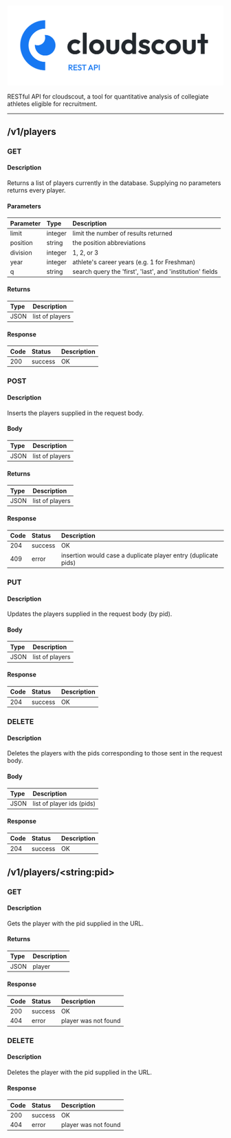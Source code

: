 ![banner](assets/banner.png)

RESTful API for cloudscout, a tool for quantitative analysis of collegiate athletes eligible for recruitment.

---
## /v1/players


### GET

#### Description
Returns a list of players currently in the database. Supplying no parameters returns every player.

#### Parameters
| Parameter | Type | Description |
|:-|:-|:-|
| limit | integer| limit the number of results returned |
| position | string | the position abbreviations |
| division | integer | 1, 2, or 3 |
| year | integer | athlete's career years (e.g. 1 for Freshman) |
| q | string | search query the 'first', 'last', and 'institution' fields | 

#### Returns
| Type | Description |
|:-|:-|
| JSON | list of players |

#### Response
| Code | Status | Description |
|:-|:-|:-|
| 200 | success | OK |


### POST

#### Description
Inserts the players supplied in the request body.

#### Body
| Type | Description |
|:-|:-|
| JSON | list of players |

#### Returns
| Type | Description |
|:-|:-|
| JSON | list of players |

#### Response
| Code | Status | Description |
|:-|:-|:-|
| 204 | success | OK |
| 409 | error | insertion would case a duplicate player entry (duplicate pids) |


### PUT

#### Description
Updates the players supplied in the request body (by pid).

#### Body
| Type | Description |
|:-|:-|
| JSON | list of players |

#### Response
| Code | Status | Description |
|:-|:-|:-|
| 204 | success | OK |


### DELETE

#### Description
Deletes the players with the pids corresponding to those sent in the request body.

#### Body
| Type | Description |
|:-|:-|
| JSON | list of player ids (pids) |

#### Response
| Code | Status | Description |
|:-|:-|:-|
| 204 | success | OK |

## /v1/players/\<string:pid\>


### GET

#### Description
Gets the player with the pid supplied in the URL.

#### Returns
| Type | Description |
|:-|:-|
| JSON | player |

#### Response
| Code | Status | Description |
|:-|:-|:-|
| 200 | success | OK |
| 404 | error | player was not found |


### DELETE

#### Description
Deletes the player with the pid supplied in the URL.

#### Response
| Code | Status | Description |
|:-|:-|:-|
| 200 | success | OK |
| 404 | error | player was not found  |
